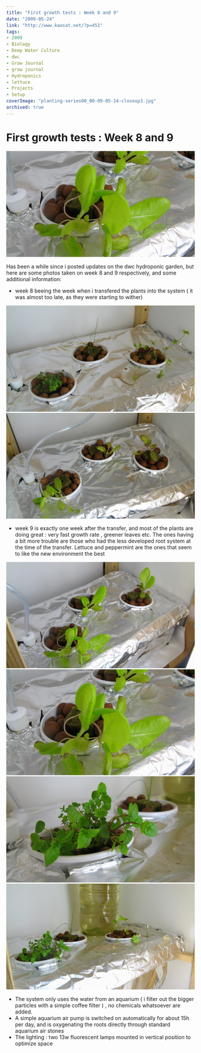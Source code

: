 ```yaml
---
title: "First growth tests : Week 8 and 9"
date: "2009-05-24"
link: "http://www.kaosat.net/?p=451"
tags:
- 2009
- Biology
- Deep Water Culture
- dwc
- Grow Journal
- grow journal
- Hydroponics
- lettuce
- Projects
- Setup
coverImage: "planting-series00_00-09-05-14-closeup3.jpg"
archived: true
---
```




# First growth tests : Week 8 and 9 

[![planting-series00_00-09-05-14-closeup3](./assets/planting-series00_00-09-05-14-closeup3.jpg "planting-series00_00-09-05-14-closeup3")](./assets/planting-series00_00-09-05-14-closeup3.jpg)

Has been a while since i posted updates on the dwc hydroponic garden, but here are some photos taken on week 8 and 9 respectively, and some additional information:

- week 8 beeing the week when i transfered the plants into the system ( it was almost too late, as they were starting to wither)

[![planting-series00_00-09-05-05-closeup](./assets/planting-series00_00-09-05-05-closeup.jpg "planting-series00_00-09-05-05-closeup")](./assets/planting-series00_00-09-05-05-closeup.jpg)[![planting-series00_00-09-05-05-closeup2](./assets/planting-series00_00-09-05-05-closeup2.jpg "planting-series00_00-09-05-05-closeup2")](./assets/planting-series00_00-09-05-05-closeup2.jpg)

- week 9 is exactly one week after the transfer, and most of the plants are doing great : very fast growth rate , greener leaves etc. The ones having a bit more trouble are those who had the less developed root system at the time of the transfer. Lettuce and peppermint are the ones that seem to like the new environment the best

[![planting-series00_00-09-05-14-closeup](./assets/planting-series00_00-09-05-14-closeup.jpg "planting-series00_00-09-05-14-closeup")](./assets/planting-series00_00-09-05-14-closeup.jpg)[![planting-series00_00-09-05-14-closeup3](./assets/planting-series00_00-09-05-14-closeup3.jpg "planting-series00_00-09-05-14-closeup3")](./assets/planting-series00_00-09-05-14-closeup3.jpg)[![planting-series00_00-09-05-14-closeup4](./assets/planting-series00_00-09-05-14-closeup4.jpg "planting-series00_00-09-05-14-closeup4")](./assets/planting-series00_00-09-05-14-closeup4.jpg)[![planting-series00_00-09-05-14-closeup5](./assets/planting-series00_00-09-05-14-closeup5.jpg "planting-series00_00-09-05-14-closeup5")](./assets/planting-series00_00-09-05-14-closeup5.jpg)

- The system only uses the water from an aquarium ( i filter out the bigger particles with a simple coffee filter ) , no chemicals whatsoever are added.
- A simple aquarium air pump is switched on automatically for about 15h per day, and is oxygenating the roots directly through standard aquarium air stones
- The lighting : two 13w fluorescent lamps mounted in vertical position to optimize space
